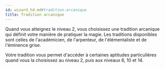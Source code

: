 ```yaml
---
id: wizard_hd.md#tradition-arcanique
title: Tradition arcanique
---
```


Quand vous atteignez le niveau 2, vous choisissez une tradition arcanique qui définit votre manière de pratiquer la magie. Les traditions disponibles sont celles de l'académicien, de l'arpenteur, de l'élémentaliste et de l'éminence grise.

Votre tradition vous permet d'accéder à certaines aptitudes particulières quand vous la choisissez au niveau 2, puis aux niveaux 6, 10 et 14.

